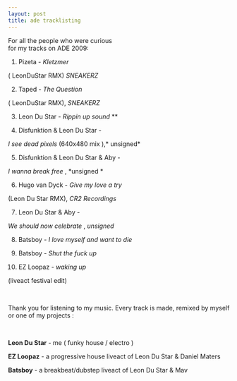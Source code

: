 ```yaml
---
layout: post
title: ade tracklisting
---
```

For all the people who were curious   
for my tracks on ADE 2009:

1. Pizeta - 
<span style="font-style: italic;">Kletzmer
</span>

( LeonDuStar RMX) *SNEAKERZ*

2. Taped - 
<span style="font-style: italic;">The Question
</span>

( LeonDuStar RMX), *SNEAKERZ*

3. Leon Du Star - 
<span style="font-style: italic;">Rippin up sound
</span>**

4. Disfunktion & Leon Du Star -


<span style="font-style: italic;">I see dead pixels
</span> (640x480 mix ),* unsigned*

5. Disfunktion & Leon Du Star & Aby -


<span style="font-style: italic;">I wanna break free
</span>, *unsigned *

6. Hugo van Dyck - 
<span style="font-style: italic;">Give my love a try 
</span>

(Leon Du Star RMX), *CR2 Recordings*

7. Leon Du Star & Aby -


<span style="font-style: italic;">We should now celebrate
</span>, *unsigned* 

8. Batsboy - 
<span style="font-style: italic;">I love myself and want to die
</span>

9. Batsboy - 
<span style="font-style: italic;">Shut the fuck up
</span> 

10. EZ Loopaz - 
<span style="font-style: italic;">waking up 
</span>

(liveact festival edit)

 

Thank you for listening to my music. Every track is made, remixed by myself or one of my projects :

 

**Leon Du Star** - me ( funky house / electro )

**EZ Loopaz** - a progressive house liveact of Leon Du Star & Daniel Maters

**Batsboy** - a breakbeat/dubstep liveact of Leon Du Star & Mav

 